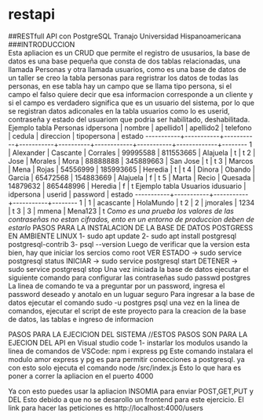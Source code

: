 # restapi
##RESTfull API con PostgreSQL Tranajo Universidad Hispanoamericana
###INTRODUCCION </br>
Esta apliacion es un CRUD que permite el registro de ususarios, la base de datos es una base pequeña que consta de dos tablas relacionadas, una llamada Personas y otra llamada usuarios,
como es una base de datos de un taller se creo la tabla personas para regristrar los datos de todas las personas, en ese tabla hay un campo que se llama tipo persona, si el campo el falso
quiere decir que esa informacion corresponde a un cliente y si el campo es verdadero significa que es un usuario del sistema, por lo que se registran datos adiconales en la tabla usuarios
como lo es userid, contraseña y estado del usuariom que podria ser habilitado, deshabilitada.
Ejemplo tabla Personas
 idpersona |  nombre   | apellido1 | apellido2 | telefono |   cedula   | direccion | tipopersona | estado
-----------+-----------+-----------+-----------+----------+------------+-----------+-------------+--------
         1 | Alexander | Cascante  | Corrales  | 99995588 |  811553665 | Alajuela  | t           | t
         2 | Jose      | Morales   | Mora      | 88888888 |  345889663 | San Jose  | t           | t
         3 | Marcos    | Mena      | Rojas     | 54556999 |  185993665 | Heredia   | t           | t
         4 | Dinora    | Obando    | Garcia    | 65472568 |  154883669 | Alajuela  | f           | t
         5 | Marta     | Recio     | Quesada   | 14879632 |  865448996 | Heredia   | f           | t
Ejemplo tabla Usuarios
 idusuario | idpersona |  userid   | password  | estado
-----------+-----------+-----------+-----------+--------
         1 |         1 | acascante | HolaMundo | t
         2 |         2 | jmorales  | 1234      | t
         3 |         3 | mmena     | Mena123   | t
*Como es una prueba los valores de las contraseñas no estan cifrados, ento en un entorno de produccion deben de estarlo*
PASOS PARA LA INSTALACION DE LA BASE DE DATOS POSTGRESS EN AMBIENTE LINUX
1- sudo apt update
2- sudo apt install postgresql postgresql-contrib
3- psql --version
Luego de verificar que la version esta bien, hay que iniciar los sercios como root
VER ESTADO -> sudo service postgresql status
INICIAR -> sudo service postgresql start
DETENER -> sudo service postgresql stop
Una vez iniciada la base de datos ejecutar el siguiente comando para configurar las contraseñas
sudo passwd postgres
La linea de comando te va a preguntar por un password, ingresa el password deseado y anotalo en un luguar seguro
Para ingresar a la base de datos ejecutar el comando
sudo -u postgres psql
una vez en la linea de comandos, ejecutar el script de este proyecto para la creacion de la base de datos, las tablas e ingreso de informacion

PASOS PARA LA EJECICION DEL SISTEMA //ESTOS PASOS SON PARA LA EJECION DEL API en Visual studio code
1- instarlar los modulos usando la linea de comandos de VSCode:
  npm i express pg
Este comando instalara el modulo amor express y pg es para permitir conecciones a postgresql.
ya con esto solo ejecuta el comando
  node /src/index.js
Esto lo que hara es poner a correr la apliacion en el puerto 4000

Ya con esto puedes usar la apliacion INSOMIA para enviar POST,GET,PUT y DEL Esto debido a que no se desarollo un frontend para este ejercicio.
El link para hacer las peticiones es http://localhost:4000/users

